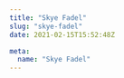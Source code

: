 ```yaml
---
title: "Skye Fadel"
slug: "skye-fadel"
date: 2021-02-15T15:52:48Z

meta:
  name: "Skye Fadel"
---
```


